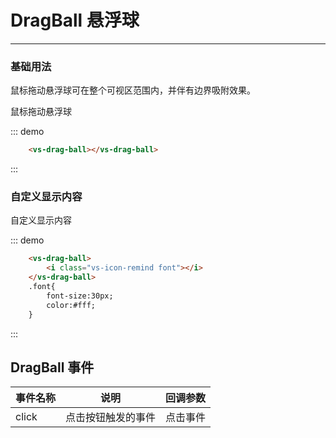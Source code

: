 # DragBall 悬浮球
----
### 基础用法
鼠标拖动悬浮球可在整个可视区范围内，并伴有边界吸附效果。
<div class="demo-block">
    鼠标拖动悬浮球
    <vs-drag-ball @click="fun1">
        <i class="vs-icon-remind font"></i>
    </vs-drag-ball>
</div>

::: demo
```html
    <vs-drag-ball></vs-drag-ball>
```
:::
### 自定义显示内容
<div class="demo-block">
    自定义显示内容
</div>

::: demo
```html
    <vs-drag-ball>
        <i class="vs-icon-remind font"></i>
    </vs-drag-ball>
    .font{
        font-size:30px;
        color:#fff;
    }
```
:::

<script>
    export default {
        methods:{
            fun1(){
                alert(1)
            }
        }
    }
</script>
<style>
.font{
    font-size:30px;
    color:#fff;
}
</style>
<!--  ## API -->

<!-- | 参数      | 说明          | 类型      | 可选值                           | 默认值  |
|---------- |-------------- |---------- |--------------------------------  |-------- |
| value/v-model	 | 绑定值 | string/number | — | — |
| placeholder | 输入前需要显示的提示文案 | String | — | 请输入内容 |
| disabled | 是否可编辑 | Boolean | — | true | -->


## DragBall 事件

| 事件名称      | 说明          | 回调参数  |
|---------- |-------------- |---------- |
| click | 点击按钮触发的事件 | 点击事件 |

